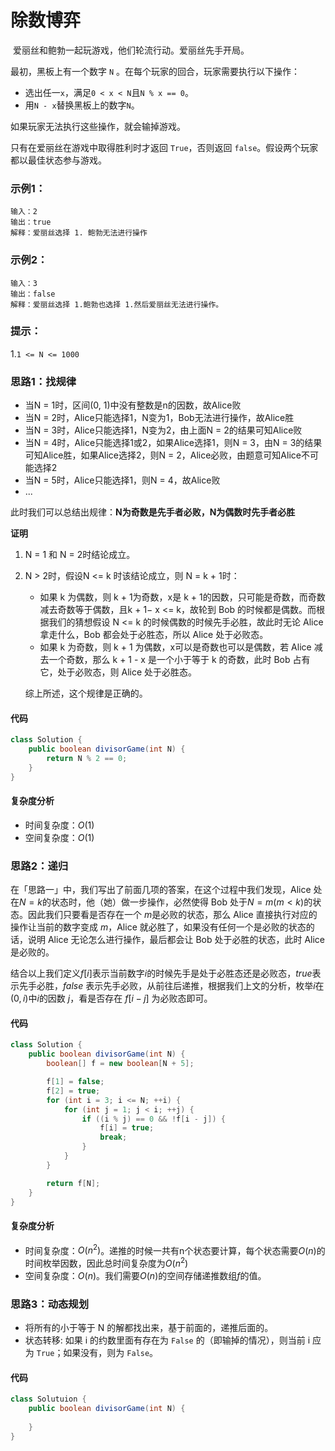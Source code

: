 # 除数博弈

​	爱丽丝和鲍勃一起玩游戏，他们轮流行动。爱丽丝先手开局。

最初，黑板上有一个数字 `N` 。在每个玩家的回合，玩家需要执行以下操作：

- 选出任一`x`，满足`0 < x < N`且`N % x == 0`。
- 用`N - x`替换黑板上的数字`N`。

如果玩家无法执行这些操作，就会输掉游戏。

只有在爱丽丝在游戏中取得胜利时才返回 `True`，否则返回 `false`。假设两个玩家都以最佳状态参与游戏。

### 示例1：

```
输入：2
输出：true
解释：爱丽丝选择 1. 鲍勃无法进行操作
```

### 示例2：

```
输入：3
输出：false
解释：爱丽丝选择 1.鲍勃也选择 1.然后爱丽丝无法进行操作。
```

### 提示：

1.`1 <= N <= 1000`

### 思路1：找规律

- 当N = 1时，区间(0, 1)中没有整数是n的因数，故Alice败
- 当N = 2时，Alice只能选择1，N变为1，Bob无法进行操作，故Alice胜
- 当N = 3时，Alice只能选择1，N变为2，由上面N = 2的结果可知Alice败
- 当N = 4时，Alice只能选择1或2，如果Alice选择1，则N = 3，由N = 3的结果可知Alice胜，如果Alice选择2，则N = 2，Alice必败，由题意可知Alice不可能选择2
- 当N = 5时，Alice只能选择1，则N = 4，故Alice败
- ...

此时我们可以总结出规律：**N为奇数是先手者必败，N为偶数时先手者必胜**

**证明**

1. N = 1 和 N = 2时结论成立。

2. N > 2时，假设N <= k 时该结论成立，则 N = k + 1时：

   - 如果 k 为偶数，则 k + 1为奇数，x是 k + 1的因数，只可能是奇数，而奇数减去奇数等于偶数，且k + 1− x <= k，故轮到 Bob 的时候都是偶数。而根据我们的猜想假设 N <= k 的时候偶数的时候先手必胜，故此时无论 Alice 拿走什么，Bob 都会处于必胜态，所以 Alice 处于必败态。
   - 如果 k 为奇数，则 k + 1 为偶数，x可以是奇数也可以是偶数，若 Alice 减去一个奇数，那么 k + 1 - x 是一个小于等于 k 的奇数，此时 Bob 占有它，处于必败态，则 Alice 处于必胜态。

   综上所述，这个规律是正确的。

#### 代码

```java
class Solution {
    public boolean divisorGame(int N) {
        return N % 2 == 0;
    }
}
```

#### 复杂度分析

- 时间复杂度：$O(1)$
- 空间复杂度：$O(1)$

### 思路2：递归

在「思路一」中，我们写出了前面几项的答案，在这个过程中我们发现，Alice 处在$N = k$的状态时，他（她）做一步操作，必然使得 Bob 处于$N = m(m < k)$的状态。因此我们只要看是否存在一个 $m$是必败的状态，那么 Alice 直接执行对应的操作让当前的数字变成 $m$，Alice 就必胜了，如果没有任何一个是必败的状态的话，说明 Alice 无论怎么进行操作，最后都会让 Bob 处于必胜的状态，此时 Alice 是必败的。

结合以上我们定义$f[i]$表示当前数字$i$的时候先手是处于必胜态还是必败态，$true$表示先手必胜，$false$ 表示先手必败，从前往后递推，根据我们上文的分析，枚举$i$在 $(0, i)$中$i$的因数 $j$，看是否存在 $f[i-j]$ 为必败态即可。

#### 代码

```java
class Solution {
    public boolean divisorGame(int N) {
        boolean[] f = new boolean[N + 5];

        f[1] = false;
        f[2] = true;
        for (int i = 3; i <= N; ++i) {
            for (int j = 1; j < i; ++j) {
                if ((i % j) == 0 && !f[i - j]) {
                    f[i] = true;
                    break;
                }
            }
        }

        return f[N];
    }
}
```

#### 复杂度分析

- 时间复杂度：$O(n^2)$。递推的时候一共有n个状态要计算，每个状态需要$O(n)$的时间枚举因数，因此总时间复杂度为$O(n^2)$
- 空间复杂度：$O(n)$。我们需要$O(n)$的空间存储递推数组$f$的值。

### 思路3：动态规划

- 将所有的小于等于 N 的解都找出来，基于前面的，递推后面的。
- 状态转移: 如果 i 的约数里面有存在为 `False` 的（即输掉的情况），则当前 i 应为 `True`；如果没有，则为 `False`。

#### 代码

```java
class Solutuion {
    public boolean divisorGame(int N) {
        
    }
}
```



